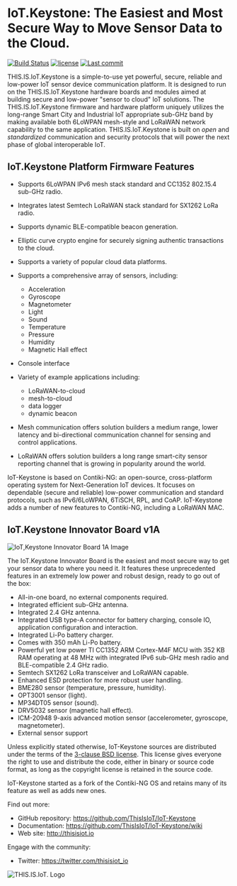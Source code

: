 # IoT.Keystone: The Easiest and Most Secure Way to Move Sensor Data to the Cloud.

[![Build Status](https://travis-ci.org/contiki-ng/contiki-ng.svg?branch=master)](https://travis-ci.org/thisisiot/iot-keystone/branches)
[![license](https://img.shields.io/badge/license-3--clause%20bsd-brightgreen.svg)](https://github.com/thisisiot/iot-keystone/blob/master/LICENSE.md)
[![Last commit](https://img.shields.io/github/last-commit/contiki-ng/contiki-ng.svg)](https://github.com/thisisiot/iot-keystone/commit/HEAD)


THIS.IS.IoT.Keystone is a simple-to-use yet powerful, secure, reliable and low-power IoT sensor device communication platform. It is designed to run on the THIS.IS.IoT.Keystone hardware boards and modules aimed at building secure and low-power "sensor to cloud" IoT solutions.  The THIS.IS.IoT.Keystone firmware and hardware platform uniquely utilizes the long-range Smart City and Industrial IoT appropriate sub-GHz band by making available both 6LoWPAN mesh-style and LoRaWAN network capability to the same application.  THIS.IS.IoT.Keystone is built on *open* and *standardized* communication and security protocols that will power the next phase of global interoperable IoT.


## IoT.Keystone Platform Firmware Features

* Supports 6LoWPAN IPv6 mesh stack standard and CC1352 802.15.4 sub-GHz radio.
* Integrates latest Semtech LoRaWAN stack standard for SX1262 LoRa radio.
* Supports dynamic BLE-compatible beacon generation.
* Elliptic curve crypto engine for securely signing authentic transactions to the cloud.
* Supports a variety of popular cloud data platforms.
* Supports a comprehensive array of sensors, including:
  * Acceleration
  * Gyroscope
  * Magnetometer
  * Light 
  * Sound 
  * Temperature
  * Pressure
  * Humidity
  * Magnetic Hall effect
* Console interface
* Variety of example applications including:
  * LoRaWAN-to-cloud
  * mesh-to-cloud
  * data logger
  * dynamic beacon
  

* Mesh communication offers solution builders a medium range, lower latency and bi-directional communication channel for sensing and control applications.

* LoRaWAN offers solution builders a long range smart-city sensor reporting channel that is growing in popularity around the world.

IoT-Keystone is based on Contiki-NG: an open-source, cross-platform operating system for Next-Generation IoT devices. It focuses on dependable (secure and reliable) low-power communication and standard protocols, such as IPv6/6LoWPAN, 6TiSCH, RPL, and CoAP.  IoT-Keystone adds a number of new features to Contiki-NG, including a LoRaWAN MAC.

## IoT.Keystone Innovator Board v1A

![IoT,Keystone Innovator Board 1A Image](https://cdn.shopify.com/s/files/1/0040/2407/4309/files/keystone_1A_innovator_board_callouts_v3.png?237568988447593170)

The IoT.Keystone Innovator Board is the easiest and most secure way to get your sensor data to where you need it.  It features these unprecedented features in an extremely low power and robust design, ready to go out of the box:

* All-in-one board, no external components required.
* Integrated efficient sub-GHz antenna.
* Integrated 2.4 GHz antenna.
* Integrated USB type-A connector for battery charging, console IO, application configuration and interaction.
* Integrated Li-Po battery charger.
* Comes with 350 mAh Li-Po battery.
* Powerful yet low power TI CC1352 ARM Cortex-M4F MCU with 352 KB RAM operating at 48 MHz with integrated IPv6 sub-GHz mesh radio and BLE-compatible 2.4 GHz radio.
* Semtech SX1262 LoRa transceiver and LoRaWAN capable.
* Enhanced ESD protection for more robust user handling.
* BME280 sensor (temperature, pressure, humidity).
* OPT3001 sensor (light).
* MP34DT05 sensor (sound).
* DRV5032 sensor (magnetic hall effect).
* ICM-20948 9-axis advanced motion sensor (accelerometer, gyroscope, magnetometer).
* External sensor support



Unless explicitly stated otherwise, IoT-Keystone sources are distributed under
the terms of the [3-clause BSD license](LICENSE.md). This license gives
everyone the right to use and distribute the code, either in binary or
source code format, as long as the copyright license is retained in
the source code.

IoT-Keystone started as a fork of the Contiki-NG OS and retains many of its feature as well as adds new ones.

Find out more:

* GitHub repository: https://github.com/ThisIsIoT/IoT-Keystone
* Documentation: https://github.com/ThisIsIoT/IoT-Keystone/wiki
* Web site: http://thisisiot.io

Engage with the community:

* Twitter: https://twitter.com/thisisiot_io

![THIS.IS.IoT. Logo](https://cdn.shopify.com/s/files/1/0040/2407/4309/files/thisisIOT_logo_white_bg_274px.png?237568988447593170)

